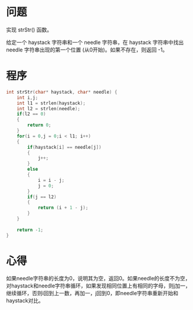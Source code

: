 # 问题
实现 strStr() 函数。

给定一个 haystack 字符串和一个 needle 字符串，在 haystack 字符串中找出 needle 字符串出现的第一个位置 (从0开始)。如果不存在，则返回  -1。
# 程序
```C
int strStr(char* haystack, char* needle) {
    int i,j;
    int l1 = strlen(haystack);
    int l2 = strlen(needle);
    if(l2 == 0)
    {
        return 0;
    }
    for(i = 0,j = 0;i < l1; i++)
    {
        if(haystack[i] == needle[j])
        {
            j++;
        }
        else
        {
            i = i - j;
            j = 0;
        }
        if(j == l2)
        {
            return (i + 1 - j);
        }
    }
    
    return -1;
}
```
# 心得
如果needle字符串的长度为0，说明其为空，返回0。如果needle的长度不为空，对haystack和needle字符串循环，如果发现相同位置上有相同的字母，则j加一，继续循环，否则i回到上一数，再加一，j回到0，即needle字符串重新开始和haystack对比。